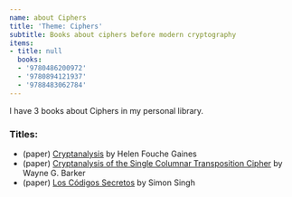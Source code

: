 ```yaml
---
name: about Ciphers
title: 'Theme: Ciphers'
subtitle: Books about ciphers before modern cryptography
items:
- title: null
  books:
  - '9780486200972'
  - '9780894121937'
  - '9788483062784'
---
```

I have 3 books about Ciphers in my personal library.

### Titles:
- (paper) [Cryptanalysis](/books/info/9780486200972) by Helen Fouche Gaines
- (paper) [Cryptanalysis of the Single Columnar Transposition Cipher](/books/info/9780894121937) by Wayne G. Barker
- (paper) [Los Códigos Secretos](/books/info/9788483062784) by Simon Singh

